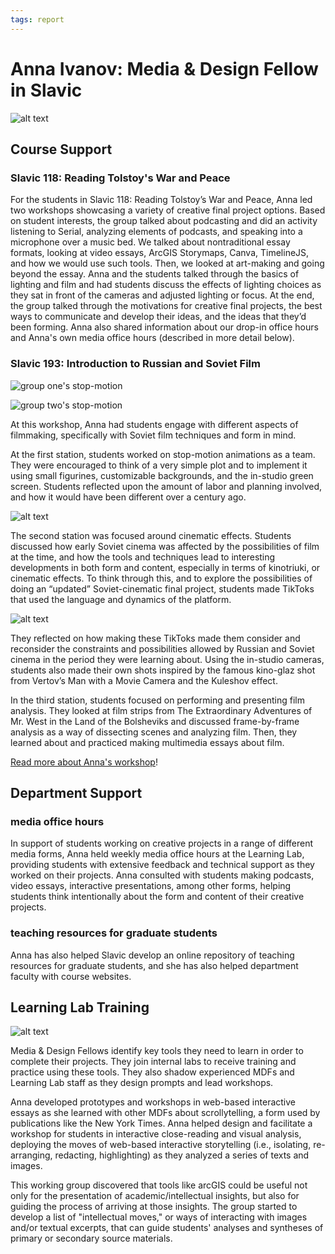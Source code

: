 ```yaml
---
tags: report
---
```


# Anna Ivanov: Media & Design Fellow in Slavic

![alt text](https://files.slack.com/files-pri/T0HTW3H0V-F03TZ46EVV3/20220816.0.002_mdf.orientation.workshop_5d.a.cr2.0032.jpg?pub_secret=204dff27fe)

## Course Support

### Slavic 118: Reading Tolstoy's War and Peace
For the students in Slavic 118: Reading Tolstoy’s War and Peace, Anna led two workshops showcasing a variety of creative final project options. Based on student interests, the group talked about podcasting and did an activity listening to Serial, analyzing elements of podcasts, and speaking into a microphone over a music bed. We talked about nontraditional essay formats, looking at video essays, ArcGIS Storymaps, Canva, TimelineJS, and how we would use such tools. Then, we looked at art-making and going beyond the essay. Anna and the students talked through the basics of lighting and film and had students discuss the effects of lighting choices as they sat in front of the cameras and adjusted lighting or focus. At the end, the group talked through the motivations for creative final projects, the best ways to communicate and develop their ideas, and the ideas that they’d been forming. Anna also shared information about our drop-in office hours and Anna's own media office hours (described in more detail below).

### Slavic 193: Introduction to Russian and Soviet Film

![group one's stop-motion](https://i.imgur.com/vF63U4K.gif)

![group two's stop-motion](https://i.imgur.com/YDWUMAQ.gif)

At this workshop, Anna had students engage with different aspects of filmmaking, specifically with Soviet film techniques and form in mind. 

At the first station, students worked on stop-motion animations as a team. They were encouraged to think of a very simple plot and to implement it using small figurines, customizable backgrounds, and the in-studio green screen. Students reflected upon the amount of labor and planning involved, and how it would have been different over a century ago.

![alt text](https://files.slack.com/files-pri/T0HTW3H0V-F0458NRHFDK/eyes-with-eye-2_202.gif?pub_secret=ec23c3dc2d)

The second station was focused around cinematic effects. Students discussed how early Soviet cinema was affected by the possibilities of film at the time, and how the tools and techniques lead to interesting developments in both form and content, especially in terms of kinotriuki, or cinematic effects. To think through this, and to explore the possibilities of doing an “updated” Soviet-cinematic final project, students made TikToks that used the language and dynamics of the platform.

![alt text](https://files.slack.com/files-pri/T0HTW3H0V-F0458NRB7B7/square-anna-eye_320.gif?pub_secret=3dbc96fe74)

They reflected on how making these TikToks made them consider and reconsider the constraints and possibilities allowed by Russian and Soviet cinema in the period they were learning about. Using the in-studio cameras, students also made their own shots inspired by the famous kino-glaz shot from Vertov’s Man with a Movie Camera and the Kuleshov effect.

In the third station, students focused on performing and presenting film analysis. They looked at film strips from The Extraordinary Adventures of Mr. West in the Land of the Bolsheviks and discussed frame-by-frame analysis as a way of dissecting scenes and analyzing film. Then, they learned about and practiced making multimedia essays about film.

[Read more about Anna's workshop](https://hackmd.io/@annaivanov/slavic193workshop)!

## Department Support

### media office hours
In support of students working on creative projects in a range of different media forms, Anna held weekly media office hours at the Learning Lab, providing students with extensive feedback and technical support as they worked on their projects. Anna consulted with students making podcasts, video essays, interactive presentations, among other forms, helping students think intentionally about the form and content of their creative projects. 

### teaching resources for graduate students
Anna has also helped Slavic develop an online repository of teaching resources for graduate students, and she has also helped department faculty with course websites. 

## Learning Lab Training

![alt text](https://files.slack.com/files-pri/T0HTW3H0V-F04CBN2JTEU/img_3181-edit.jpg?pub_secret=4eba9c6029)

Media & Design Fellows identify key tools they need to learn in order to complete their projects. They join internal labs to receive training and practice using these tools. They also shadow experienced MDFs and Learning Lab staff as they design prompts and lead workshops. 

Anna developed prototypes and workshops in web-based interactive essays as she learned with other MDFs about scrollytelling, a form used by publications like the New York Times. Anna helped design and facilitate a workshop for students in interactive close-reading and visual analysis, deploying the moves of web-based interactive storytelling (i.e., isolating, re-arranging, redacting, highlighting) as they analyzed a series of texts and images. 

This working group discovered that tools like arcGIS could be useful not only for the presentation of academic/intellectual insights, but also for guiding the process of arriving at those insights.  The group started to develop a list of "intellectual moves," or ways of interacting with images and/or textual excerpts, that can guide students' analyses and syntheses of primary or secondary source materials.

